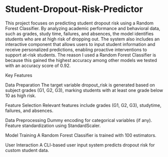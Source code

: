 # Student-Dropout-Risk-Predictor
This project focuses on predicting student dropout risk using a Random Forest Classifier. By analyzing academic performance and behavioral data, such as grades, study time, failures, and absences, the model identifies students who are at high risk of dropping out. The system also includes an interactive component that allows users to input student information and receive personalized predictions, enabling proactive interventions to support at-risk students. The reason I used a Random Forest Classifier is because this gained the highest accuracy among other models we tested with an accuracy score of 0.92.


Key Features

Data Preparation
The target variable dropout_risk is generated based on subject grades (G1, G2, G3), marking students with at least one grade below 10 as high risk.

Feature Selection
Relevant features include grades (G1, G2, G3), studytime, failures, and absences.

Data Preprocessing
Dummy encoding for categorical variables (if any).
Feature standardization using StandardScaler.

Model Training
A Random Forest Classifier is trained with 100 estimators.

User Interaction
A CLI-based user input system predicts dropout risk for custom student data.

